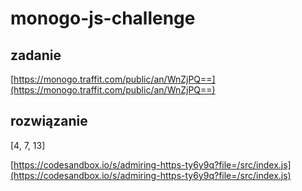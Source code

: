 # monogo-js-challenge

## zadanie
[https://monogo.traffit.com/public/an/WnZjPQ==](https://monogo.traffit.com/public/an/WnZjPQ==)

## rozwiązanie
[4, 7, 13]

[https://codesandbox.io/s/admiring-https-ty6y9q?file=/src/index.js](https://codesandbox.io/s/admiring-https-ty6y9q?file=/src/index.js)

